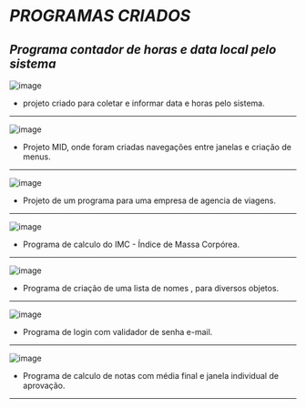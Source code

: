 #                  *PROGRAMAS CRIADOS*                                       



## ***Programa contador de horas e data local pelo sistema***

![image](https://user-images.githubusercontent.com/69724072/127190012-d58daed8-b36e-450e-9c3c-bf8dac1bf0b1.png)

- projeto criado para coletar e informar data e horas pelo sistema.

---
![image](https://user-images.githubusercontent.com/69724072/127267272-f4a1d29b-ff30-42bf-bdbf-eb0e7b0e4301.png)
- Projeto  MID, onde foram criadas navegações entre janelas e  criação de menus.
---

![image](https://user-images.githubusercontent.com/69724072/127267716-9fe40c5c-79c7-4cbb-a007-118156582f01.png)
- Projeto de um programa para uma empresa de agencia de viagens.
---
![image](https://user-images.githubusercontent.com/69724072/127267895-50e8f6a3-1d94-4630-a3a8-64bdd40dcf57.png)
- Programa de calculo do IMC - Índice de Massa Corpórea.
---
![image](https://user-images.githubusercontent.com/69724072/127268229-40076b96-247d-4bd3-9cef-c13d9a382243.png)
- Programa de criação de uma lista de nomes , para diversos objetos.
---
![image](https://user-images.githubusercontent.com/69724072/127268441-7501a774-b356-4438-9ee1-47131ec96934.png)
- Programa de login com validador de senha e-mail.
---
![image](https://user-images.githubusercontent.com/69724072/127268583-d39bf05c-4d7e-4c42-a2ab-5750ed863356.png)
- Programa de calculo de notas com média final e janela individual de aprovação.

---
